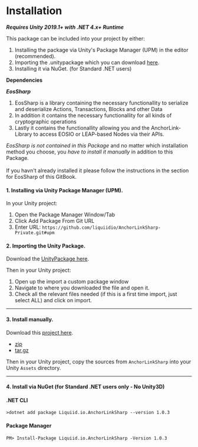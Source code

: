 # Installation

_**Requires Unity 2019.1+ with .NET 4.x+ Runtime**_

This package can be included into your project by either:

1. Installing the package via Unity's Package Manager (UPM) in the editor (recommended).
2. Importing the .unitypackage which you can download [here](https://github.com/liquiidio/AnchorLinkSharp-Private/releases/latest/download/io.liquiid.anchorlinksharp.unitypackage). 
4. Installing it via NuGet. (for Standard .NET users)

**Dependencies**

_**EosSharp**_

1. EosSharp is a library containing the necessary functionallity to serialize and deserialize Actions, Transactions, Blocks and other Data
2. In addition it contains the necessary functionallity for all kinds of cryptographic operations
3. Lastly it contains the functionallity allowing you and the AnchorLink-Library to access EOSIO or LEAP-based Nodes via their APIs.

_EosSharp is not contained in this Package_ and no matter which installation method you choose, you _have to install it manually_ in addition to this Package. \
\
If you havn't already installed it please follow the instructions in the section for EosSharp of this GitBook.

#### 1. Installing via Unity Package Manager (UPM).

In your Unity project:

1. Open the Package Manager Window/Tab
2. Click Add Package From Git URL
3. Enter URL: `https://github.com/liquiidio/AnchorLinkSharp-Private.git#upm` 

#### 2. Importing the Unity Package.

Download the [UnityPackage here](https://github.com/liquiidio/AnchorLinkSharp-Private/releases/latest/download/io.liquiid.anchorlinksharp.unitypackage). 

Then in your Unity project:

1. Open up the import a custom package window
2. Navigate to where you downloaded the file and open it.
3. Check all the relevant files needed (if this is a first time import, just select ALL) and click on import.

***

#### 3. Install manually.

Download this [project here](https://github.com/liquiidio/AnchorLinkSharp-Private/releases/latest).

* [zip](https://github.com/liquiidio/AnchorLinkSharp-Private/archive/refs/tags/1.0.12.zip)  
* [tar.gz](https://github.com/liquiidio/AnchorLinkSharp-Private/archive/refs/tags/1.0.12.tar.gz)  

Then in your Unity project, copy the sources from `AnchorLinkSharp` into your Unity `Assets` directory.

***

#### 4. Install via NuGet (for Standard .NET users only - No Unity3D)

#### .NET CLI 

`>dotnet add package Liquiid.io.AnchorLinkSharp --version 1.0.3`

#### Package Manager

`PM> Install-Package Liquiid.io.AnchorLinkSharp -Version 1.0.3`
